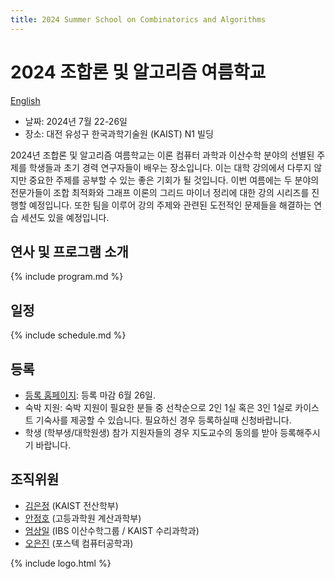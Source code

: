```yaml
---
title: 2024 Summer School on Combinatorics and Algorithms
--- 
```

# 2024 조합론 및 알고리즘 여름학교

[English](/en/)

- 날짜: 2024년 7월 22-26일
- 장소: 대전 유성구 한국과학기술원 (KAIST) N1 빌딩
  
2024년 조합론 및 알고리즘 여름학교는 이론 컴퓨터 과학과 이산수학 분야의 선별된 주제를 학생들과 초기 경력 연구자들이 배우는 장소입니다. 이는 대학 강의에서 다루지 않지만 중요한 주제를 공부할 수 있는 좋은 기회가 될 것입니다. 이번 여름에는 두 분야의 전문가들이 조합 최적화와 그래프 이론의 그리드 마이너 정리에 대한 강의 시리즈를 진행할 예정입니다. 또한 팀을 이루어 강의 주제와 관련된 도전적인 문제들을 해결하는 연습 세션도 있을 예정입니다.


연사 및 프로그램 소개
---------------------
{% include program.md %}
  
일정 
---------------------  
{% include schedule.md %}

등록
--------------------- 
- [등록 홈페이지](https://indico.ibs.re.kr/e/combialgo): 등록 마감 6월 26일. 
- 숙박 지원: 숙박 지원이 필요한 분들 중 선착순으로 2인 1실 혹은 3인 1실로 카이스트 기숙사를 제공할 수 있습니다. 필요하신 경우 등록하실때 신청바랍니다. 
- 학생 (학부생/대학원생) 참가 지원자들의 경우 지도교수의 동의를 받아 등록해주시기 바랍니다. 


## 조직위원

- [김은정](https://www.lamsade.dauphine.fr/~kim/) (KAIST 전산학부)
- [안정호](https://www.junghoahn.com) (고등과학원 계산과학부)
- [엄상일](https://dimag.ibs.re.kr/home/sangil/) (IBS 이산수학그룹 / KAIST 수리과학과)
- [오은진](https://sites.google.com/view/eunjinoh/) (포스텍 컴퓨터공학과)

{% include logo.html %}


